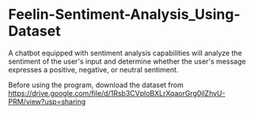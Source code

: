 # Feelin-Sentiment-Analysis_Using-Dataset

A chatbot equipped with sentiment analysis capabilities will analyze the sentiment of the user's input and determine whether the user's message expresses a positive, negative, or neutral sentiment.

Before using the program, download the dataset from https://drive.google.com/file/d/1Rsb3CVploBXLrXqaorGrg0jlZhyU-PRM/view?usp=sharing
